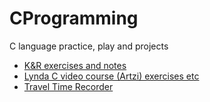 # CProgramming

C language practice, play and projects

* [K&R exercises and notes](https://github.com/przet/CProgramming/tree/master/K%26R)
* [Lynda C video course (Artzi) exercises etc](https://github.com/przet/CProgramming/tree/master/Source)
* [Travel Time Recorder](https://github.com/przet/CProgramming/tree/master/Application/TravelTimeRecorder)
